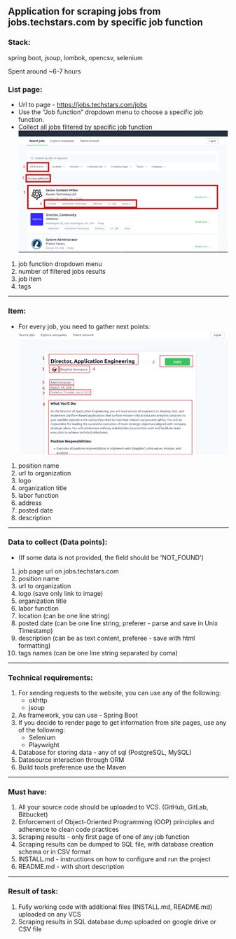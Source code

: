 ## Application for scraping jobs from jobs.techstars.com by specific job function

### Stack:
spring boot, jsoup, lombok, opencsv, selenium

Spent around ~6-7 hours

### List page:
- Url to page - https://jobs.techstars.com/jobs
- Use the “Job function” dropdown menu to choose a specific job function.
- Collect all jobs filtered by specific job function
![img.png](img.png)
1. job function dropdown menu 
2. number of filtered jobs results
3. job item
4. tags
-------------------------------------------------
### Item:
- For every job, you need to gather next points:
![img_1.png](img_1.png)
1. position name
2. url to organization
3. logo
4. organization title
5. labor function
6. address
7. posted date
8. description
-------------------------------------------------
### Data to collect (Data points):
- (If some data is not provided, the field should be 'NOT_FOUND')
1. job page url on jobs.techstars.com
2. position name
3. url to organization
4. logo (save only link to image)
5. organization title
6. labor function
7. location (can be one line string)
8. posted date (can be one line string, preferer - parse and save in Unix Timestamp)
9. description (can be as text content, preferee - save with html formatting)
10. tags names (can be one line string separated by coma)
-------------------------------------------------
### Technical requirements:
1. For sending requests to the website, you can use any of the following:
    - okhttp
    - jsoup
2. As framework, you can use - Spring Boot
3. If you decide to render page to get information from site pages, use any of the following:
    - Selenium
    - Playwright
4. Database for storing data - any of sql (PostgreSQL, MySQL)
5. Datasource interaction through ORM
6. Build tools preference use the Maven
-------------------------------------------------
### Must have:
1. All your source code should be uploaded to VCS. 
(GitHub, GitLab, Bitbucket)
2. Enforcement of Object-Oriented Programming (OOP) principles 
and adherence to clean code practices
3. Scraping results - only first page of one of any job function
4. Scraping results can be dumped to SQL file, with database creation
schema or in CSV format
5. INSTALL.md - instructions on how to configure and run the project
6. README.md - with short description
-------------------------------------------------
### Result of task:
1. Fully working code with additional files (INSTALL.md, README.md) uploaded on any VCS
2. Scraping results in SQL database dump uploaded on google drive or CSV file
